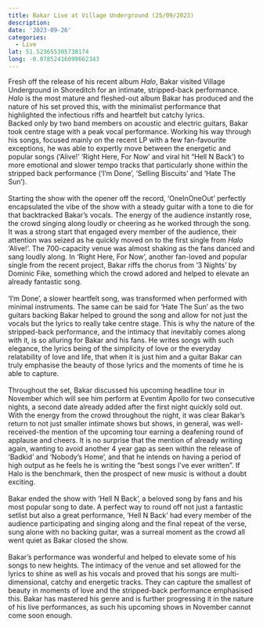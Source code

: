 ```yaml
---
title: Bakar Live at Village Underground (25/09/2023)
description: 
date: '2023-09-26'
categories:
  - Live
lat: 51.523655305738174
long: -0.07852416099662343
---
```


Fresh off the release of his recent album *Halo*, Bakar visited Village Underground in Shoreditch for an intimate, stripped-back performance. *Halo* is the most mature and fleshed-out album Bakar has produced and the nature of his set proved this, with the minimalist performance that highlighted the infectious riffs and heartfelt but catchy lyrics. 
<br>
Backed only by two band members on acoustic and electric guitars, Bakar took centre stage with a peak vocal performance. Working his way through his songs, focused mainly on the recent LP with a few fan-favourite exceptions, he was able to expertly move between the energetic and popular songs (‘Alive!’ ‘Right Here, For Now’ and viral hit “Hell N Back’) to more emotional and slower tempo tracks that particularly shone within the stripped back performance (‘I’m Done’, ‘Selling Biscuits’ and ‘Hate The Sun’).
<br><br>
Starting the show with the opener off the record, ‘OneInOneOut’ perfectly encapsulated the vibe of the show with a steady guitar with a tone to die for that backtracked Bakar’s vocals. The energy of the audience instantly rose, the crowd singing along loudly or cheering as he worked through the song. It was a strong start that engaged every member of the audience, their attention was seized as he quickly moved on to the first single from *Halo* ‘Alive!’. The 700-capacity venue was almost shaking as the fans danced and sang loudly along. In ‘Right Here, For Now’, another fan-loved and popular single from the recent project, Bakar riffs the chorus from ‘3 Nights’ by Dominic Fike, something which the crowd adored and helped to elevate an already fantastic song.
<br><br>
‘I’m Done’, a slower heartfelt song, was transformed when performed with minimal instruments. The same can be said for ‘Hate The Sun’ as the two guitars backing Bakar helped to ground the song and allow for not just the vocals but the lyrics to really take centre stage. This is why the nature of the stripped-back performance, and the intimacy that inevitably comes along with it, is so alluring for Bakar and his fans. He writes songs with such elegance, the lyrics being of the simplicity of love or the everyday relatability of love and life, that when it is just him and a guitar Bakar can truly emphasise the beauty of those lyrics and the moments of time he is able to capture.
<br><br>
Throughout the set, Bakar discussed his upcoming headline tour in November which will see him perform at Eventim Apollo for two consecutive nights, a second date already added after the first night quickly sold out. With the energy from the crowd throughout the night, it was clear Bakar’s return to not just smaller intimate shows but shows, in general, was well-received-the mention of the upcoming tour earning a deafening round of applause and cheers. It is no surprise that the mention of already writing again, wanting to avoid another 4 year gap as seen within the release of ‘Badkid’ and ‘Nobody’s Home’, and that he intends on having a period of high output as he feels he is writing the “best songs I’ve ever written”. If Halo is the benchmark, then the prospect of new music is without a doubt exciting.
<br><br>
Bakar ended the show with ‘Hell N Back’, a beloved song by fans and his most popular song to date. A perfect way to round off not just a fantastic setlist but also a great performance, ‘Hell N Back’ had every member of the audience participating and singing along and the final repeat of the verse, sung alone with no backing guitar, was a surreal moment as the crowd all went quiet as Bakar closed the show. 
<br><br>
Bakar’s performance was wonderful and helped to elevate some of his songs to new heights. The intimacy of the venue and set allowed for the lyrics to shine as well as his vocals and proved that his songs are multi-dimensional, catchy and energetic tracks. They can capture the smallest of beauty in moments of love and the stripped-back performance emphasised this. Bakar has mastered his genre and is further progressing it in the nature of his live performances, as such his upcoming shows in November cannot come soon enough.